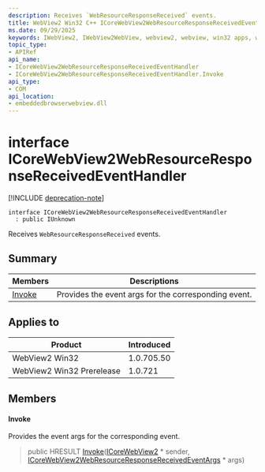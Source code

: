 ```yaml
---
description: Receives `WebResourceResponseReceived` events.
title: WebView2 Win32 C++ ICoreWebView2WebResourceResponseReceivedEventHandler
ms.date: 09/29/2025
keywords: IWebView2, IWebView2WebView, webview2, webview, win32 apps, win32, edge, ICoreWebView2, ICoreWebView2Controller, browser control, edge html, ICoreWebView2WebResourceResponseReceivedEventHandler
topic_type: 
- APIRef
api_name:
- ICoreWebView2WebResourceResponseReceivedEventHandler
- ICoreWebView2WebResourceResponseReceivedEventHandler.Invoke
api_type:
- COM
api_location:
- embeddedbrowserwebview.dll
---
```


# interface ICoreWebView2WebResourceResponseReceivedEventHandler

[!INCLUDE [deprecation-note](../includes/deprecation-note.md)]

```
interface ICoreWebView2WebResourceResponseReceivedEventHandler
  : public IUnknown
```

Receives `WebResourceResponseReceived` events.

## Summary

 Members                        | Descriptions
--------------------------------|---------------------------------------------
[Invoke](#invoke) | Provides the event args for the corresponding event.

## Applies to

Product                         | Introduced
--------------------------------|---------------------------------------------
WebView2 Win32            |    1.0.705.50
WebView2 Win32 Prerelease |    1.0.721

## Members

#### Invoke

Provides the event args for the corresponding event.

> public HRESULT [Invoke](#invoke)([ICoreWebView2](icorewebview2.md#icorewebview2) * sender, [ICoreWebView2WebResourceResponseReceivedEventArgs](icorewebview2webresourceresponsereceivedeventargs.md#icorewebview2webresourceresponsereceivedeventargs) * args)

